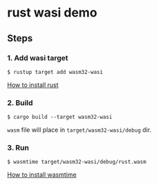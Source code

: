 # rust wasi demo

## Steps

### 1. Add wasi target
```
$ rustup target add wasm32-wasi
```

[How to install rust](https://www.rust-lang.org/tools/install)

### 2. Build
```
$ cargo build --target wasm32-wasi
```

`wasm` file will place in `target/wasm32-wasi/debug` dir.

### 3. Run
```
$ wasmtime target/wasm32-wasi/debug/rust.wasm
```

[How to install wasmtime](https://wasmtime.dev/)
